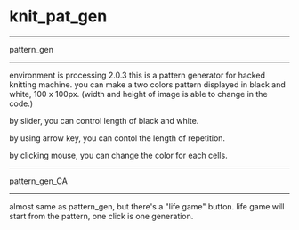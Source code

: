 knit_pat_gen
============
___________
pattern_gen
___________

environment is processing 2.0.3
this is a pattern generator for hacked knitting machine.
you can make a two colors pattern displayed in black and white, 100 x 100px.
(width and height of image is able to change in the code.)

by slider, you can control length of black and white.

by using arrow key, you can contol the length of repetition.

by clicking mouse, you can change the color for each cells.


______________
pattern_gen_CA
______________

almost same as pattern_gen, but there's a "life game" button.
life game will start from the pattern, one click is one generation. 